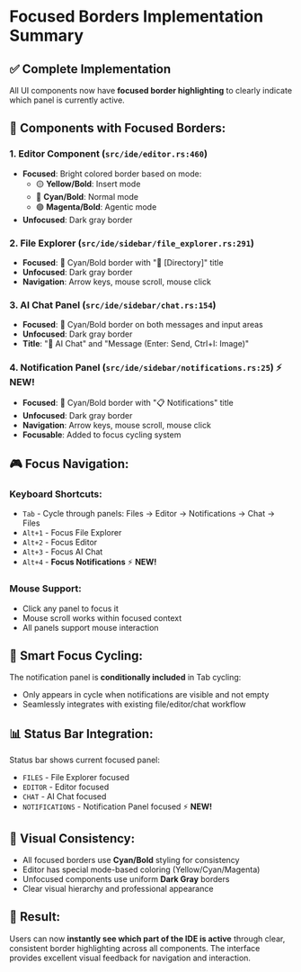 # Focused Borders Implementation Summary

## ✅ Complete Implementation

All UI components now have **focused border highlighting** to clearly indicate which panel is currently active.

## 🎯 **Components with Focused Borders:**

### 1. **Editor Component** (`src/ide/editor.rs:460`)
- **Focused**: Bright colored border based on mode:
  - 🟡 **Yellow/Bold**: Insert mode
  - 🔵 **Cyan/Bold**: Normal mode  
  - 🟣 **Magenta/Bold**: Agentic mode
- **Unfocused**: Dark gray border

### 2. **File Explorer** (`src/ide/sidebar/file_explorer.rs:291`)
- **Focused**: 🔵 Cyan/Bold border with "📁 [Directory]" title
- **Unfocused**: Dark gray border
- **Navigation**: Arrow keys, mouse scroll, mouse click

### 3. **AI Chat Panel** (`src/ide/sidebar/chat.rs:154`)
- **Focused**: 🔵 Cyan/Bold border on both messages and input areas
- **Unfocused**: Dark gray border
- **Title**: "💬 AI Chat" and "Message (Enter: Send, Ctrl+I: Image)"

### 4. **Notification Panel** (`src/ide/sidebar/notifications.rs:25`) ⚡ **NEW!**
- **Focused**: 🔵 Cyan/Bold border with "📋 Notifications" title
- **Unfocused**: Dark gray border  
- **Navigation**: Arrow keys, mouse scroll, mouse click
- **Focusable**: Added to focus cycling system

## 🎮 **Focus Navigation:**

### **Keyboard Shortcuts:**
- `Tab` - Cycle through panels: Files → Editor → Notifications → Chat → Files
- `Alt+1` - Focus File Explorer
- `Alt+2` - Focus Editor  
- `Alt+3` - Focus AI Chat
- `Alt+4` - **Focus Notifications** ⚡ **NEW!**

### **Mouse Support:**
- Click any panel to focus it
- Mouse scroll works within focused context
- All panels support mouse interaction

## 🔄 **Smart Focus Cycling:**
The notification panel is **conditionally included** in Tab cycling:
- Only appears in cycle when notifications are visible and not empty
- Seamlessly integrates with existing file/editor/chat workflow

## 📊 **Status Bar Integration:**
Status bar shows current focused panel:
- `FILES` - File Explorer focused
- `EDITOR` - Editor focused
- `CHAT` - AI Chat focused
- `NOTIFICATIONS` - Notification Panel focused ⚡ **NEW!**

## 🎨 **Visual Consistency:**
- All focused borders use **Cyan/Bold** styling for consistency
- Editor has special mode-based coloring (Yellow/Cyan/Magenta)
- Unfocused components use uniform **Dark Gray** borders
- Clear visual hierarchy and professional appearance

## 🚀 **Result:**
Users can now **instantly see which part of the IDE is active** through clear, consistent border highlighting across all components. The interface provides excellent visual feedback for navigation and interaction.